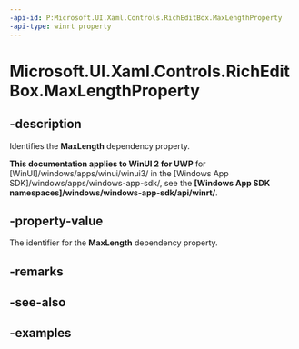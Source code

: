 ```yaml
---
-api-id: P:Microsoft.UI.Xaml.Controls.RichEditBox.MaxLengthProperty
-api-type: winrt property
---
```


<!-- Property syntax.
public DependencyProperty MaxLengthProperty { get; }
-->

# Microsoft.UI.Xaml.Controls.RichEditBox.MaxLengthProperty

## -description
Identifies the **MaxLength** dependency property.

**This documentation applies to WinUI 2 for UWP** for [WinUI]/windows/apps/winui/winui3/ in the [Windows App SDK]/windows/apps/windows-app-sdk/, see the **[Windows App SDK namespaces]/windows/windows-app-sdk/api/winrt/**.

## -property-value
The identifier for the **MaxLength** dependency property.

## -remarks

## -see-also

## -examples

